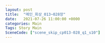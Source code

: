 ```yaml
---
layout: post
title:  "메인_회상_013~028장"
date:   2021-07-26 11:00:00 +0000
categories: Main
Tags: Story Main
SceneCode: ["scene_skip_cp013-028_q1_s10"]
---
```


